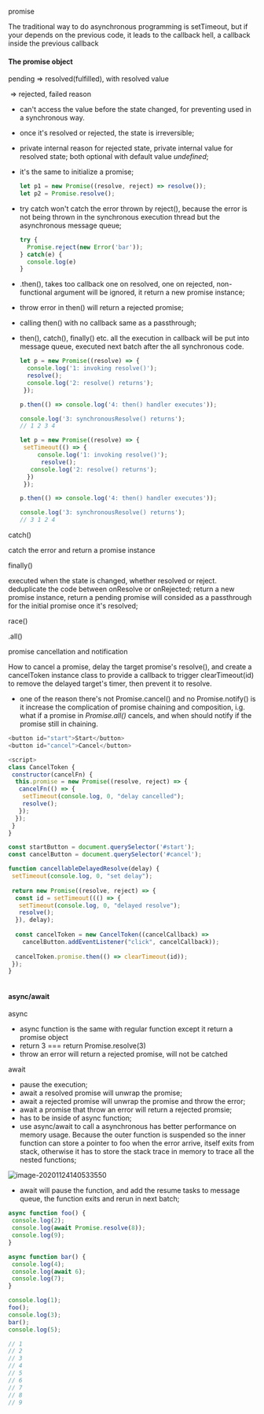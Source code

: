 promise

The traditional way to do asynchronous programming is setTimeout, but if your depends on the previous code, it leads to the callback hell, a callback inside the previous callback

#### The promise object

pending => resolved(fulfilled), with resolved value

​				=> rejected, failed reason

- can't access the value before the state changed, for preventing used in a synchronous way.

-  once it's resolved or rejected, the state is irreversible;

- private internal reason for rejected state, private internal value for resolved state; both optional with default value *undefined*;

- it's the same to initialize a promise;

  ```javascript
  let p1 = new Promise((resolve, reject) => resolve());
  let p2 = Promise.resolve();
  ```

- try catch won't catch the error thrown by reject(), because the error is not being thrown in the synchronous execution thread but the asynchronous message queue;

  ```javascript
  try {
    Promise.reject(new Error('bar'));
  } catch(e) {
    console.log(e)
  }
  ```

- .then(), takes too callback one on resolved, one on rejected, non-functional argument will be ignored, it return a new promise instance;

- throw error in then() will return a rejected promise;

- calling then() with no callback same as a passthrough;

- then(), catch(), finally() etc. all the execution in callback will be put into message queue, executed next batch after the all synchronous code.

  ```javascript
  let p = new Promise((resolve) => {
    console.log('1: invoking resolve()');
    resolve();
    console.log('2: resolve() returns');
   });
  
  p.then(() => console.log('4: then() handler executes'));
  
  console.log('3: synchronousResolve() returns');
  // 1 2 3 4
  ```

  ```javascript
  let p = new Promise((resolve) => {
   setTimeout(() => {
       console.log('1: invoking resolve()');
    	resolve();
   	 console.log('2: resolve() returns');
    })
   });
  
  p.then(() => console.log('4: then() handler executes'));
  
  console.log('3: synchronousResolve() returns');
  // 3 1 2 4
  ```

  

catch()

catch the error and return a promise instance

finally()

executed when the state is changed, whether resolved or reject. deduplicate the code between onResolve or onRejected;  return a new promise instance, return a pending promise will consided as a passthrough for the initial promise once it's resolved;

race()

.all()

promise cancellation and notification

How to cancel a promise, delay the target promise's resolve(), and create a cancelToken instance class to provide a callback to trigger clearTimeout(id) to remove the delayed target's timer, then prevent it to resolve.

- one of the reason there's not Promise.cancel() and no Promise.notify() is it increase the complication of promise chaining and composition, i.g. what if a promise in *Promise.all()* cancels, and when should notify if the promise still in chaining.

```javascript
<button id="start">Start</button>
<button id="cancel">Cancel</button>

<script>
class CancelToken {
 constructor(cancelFn) {
  this.promise = new Promise((resolve, reject) => {
   cancelFn(() => {
    setTimeout(console.log, 0, "delay cancelled");
    resolve();
   });
  });
 }
}

const startButton = document.querySelector('#start');
const cancelButton = document.querySelector('#cancel');

function cancellableDelayedResolve(delay) {
 setTimeout(console.log, 0, "set delay");
 
 return new Promise((resolve, reject) => {
  const id = setTimeout((() => {
   setTimeout(console.log, 0, "delayed resolve");
   resolve();
  }), delay);
  
  const cancelToken = new CancelToken((cancelCallback) => 
    cancelButton.addEventListener("click", cancelCallback));
  
  cancelToken.promise.then(() => clearTimeout(id));
 });
}
    
```





#### async/await

async

- async function is the same with regular function except it return a promise object
- return 3 === return Promise.resolve(3) 
- throw an error will return a rejected promise, will not be catched

await

- pause the execution;
- await a resolved promise will unwrap the promise;
- await a rejected promise will unwrap the promise and throw the error;
- await a promise that throw an error will return a rejected promsie;
- has to be inside of async function;
- use async/await to call a asynchronous has better performance on memory usage. Because the outer function is suspended so the inner function can store a pointer to foo when the error arrive, itself exits from stack, otherwise it has to store the stack trace in memory to trace all the nested functions;

![image-20201124140533550](C:\Users\dell\AppData\Roaming\Typora\typora-user-images\image-20201124140533550.png)

- await will pause the function, and add the resume tasks to message queue, the function exits and rerun in next batch;

```javascript
async function foo() {
 console.log(2);
 console.log(await Promise.resolve(8));
 console.log(9);
}

async function bar() {
 console.log(4);
 console.log(await 6);
 console.log(7);
}

console.log(1);
foo();
console.log(3);
bar();
console.log(5);

// 1
// 2
// 3
// 4
// 5
// 6
// 7
// 8
// 9 
```

